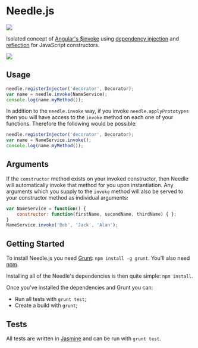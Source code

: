 Needle.js
============
<img src="https://travis-ci.org/Wildhoney/Needle.js.png?branch=master" />

Isolated concept of <a href="http://docs.angularjs.org/api/AUTO.$injector" target="_blank">Angular's $invoke</a> using <a href="http://en.wikipedia.org/wiki/Dependency_injection" target="_blank">dependency injection</a> and <a href="http://en.wikipedia.org/wiki/Reflection_(computer_programming)" target="_blank">reflection</a> for JavaScript constructors.

<img src="http://iconbug.com/data/91/256/c4e9a2d4c146770b45da77bdf0152db3.png" />

Usage
------------

```javascript
needle.registerInjector('decorator', Decorator);
var name = needle.invoke(NameService);
console.log(name.myMethod());
```

In addition to the `needle.invoke` way, if you invoke `needle.applyPrototypes` then you will have access to the `invoke` method on each one of your functions. Therefore the following would be possible:

```javascript
needle.registerInjector('decorator', Decorator);
var name = NameService.invoke();
console.log(name.myMethod());
```

Arguments
------------

If the `constructor` method exists on your invoked constructor, then Needle will automatically invoke that method for you upon instantiation. Any arguments which you supply to the `invoke` method will also be served to your constructor method as individual arguments:

```javascript
var NameService = function() {
    constructor: function(firstName, secondName, thirdName) { };
}
NameService.invoke('Bob', 'Jack', 'Alan');
```

Getting Started
------------

To install Needle.js you need <a href="http://gruntjs.com/">Grunt</a>: `npm install -g grunt`. You'll also need <a href="https://npmjs.org/">npm</a>.

Installing all of the Needle's dependencies is then quite simple: `npm install`.

Once you've installed the dependencies and Grunt you can:

 * Run all tests with `grunt test`;
 * Create a build with `grunt`;

Tests
------------

All tests are written in <a href="http://pivotal.github.io/jasmine/">Jasmine</a> and can be run with `grunt test`.